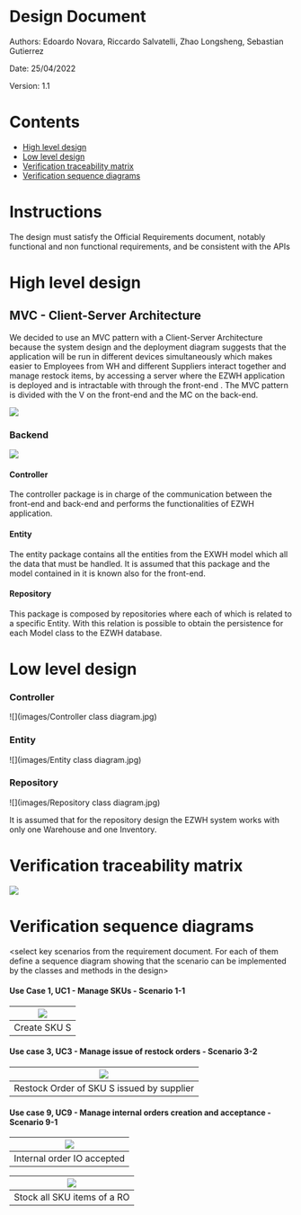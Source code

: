 # Design Document

Authors: Edoardo Novara, Riccardo Salvatelli, Zhao Longsheng, Sebastian Gutierrez

Date: 25/04/2022

Version: 1.1

# Contents

- [High level design](#package-diagram)
- [Low level design](#class-diagram)
- [Verification traceability matrix](#verification-traceability-matrix)
- [Verification sequence diagrams](#verification-sequence-diagrams)

# Instructions

The design must satisfy the Official Requirements document, notably functional and non functional requirements, and be consistent with the APIs

# High level design

## **MVC - Client-Server Architecture**

We decided to use an MVC pattern with a Client-Server Architecture because the system design and the deployment diagram suggests that the application will be run in different devices simultaneously which makes easier to Employees from WH and different Suppliers interact together and manage restock items, by accessing a server where the EZWH application is deployed and is intractable with through the front-end . The MVC pattern is divided with the V on the front-end and the MC on the back-end.

![](images/Architecture.PNG)

### **Backend**

![](images/Backend.PNG)

#### Controller

The controller package is in charge of the communication between the front-end and back-end and performs the functionalities of EZWH application.

#### Entity

The entity package contains all the entities from the EXWH model which all the data that must be handled. It is assumed that this package and the model contained in it is known also for the front-end.

#### Repository

This package is composed by repositories where each of which is related to a specific Entity. With this relation is possible to obtain the persistence for each Model class to the EZWH database.

# Low level design

### Controller

![](images/Controller class diagram.jpg)

### Entity

![](images/Entity class diagram.jpg)

### Repository

![](images/Repository class diagram.jpg)

It is assumed that for the repository design the EZWH system works with only one Warehouse and one Inventory.

# Verification traceability matrix

![](images/TraceabilityMatrix.png)

# Verification sequence diagrams

\<select key scenarios from the requirement document. For each of them define a sequence diagram showing that the scenario can be implemented by the classes and methods in the design>
#### Use Case 1, UC1 - Manage SKUs - Scenario 1-1
| ![](images/SeqDiag_S1.1.jpg) |
| :------------------------------------------: |
|  Create SKU S   |

#### Use case 3, UC3 - Manage issue of restock orders - Scenario 3-2
| ![](images/Sequence_Diagram_Scenario3-2.png) |
| :------------------------------------------: |
|  Restock Order of SKU S issued by supplier   |

#### Use case 9, UC9 - Manage internal orders creation and acceptance - Scenario 9-1

| ![](images/Internal%20Order%20IO%20accepted%20Sequence%20Diagram.jpg) |
| :-------------------------------------------------------------------: |
|                      Internal order IO accepted                       |

| ![](images/Sequence%20Diagram%205.3.1.jpg) |
| :----------------------------------------: |
|        Stock all SKU items of a RO         |
